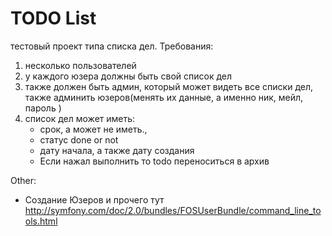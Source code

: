 TODO List
====================
тестовый проект типа списка дел.
Требования: 
1. несколько пользователей
2. у каждого юзера должны быть свой список дел
3. также должен быть админ, который может видеть все списки дел, 
    также админить юзеров(менять их данные, а именно ник, мейл, пароль )
4. список дел может иметь:
    - срок, а может не иметь.,  
    - статус done or not
    - дату начала, а также дату создания
    - Если нажал выполнить то todo переноситься в архив
    
    

Other: 
 - Создание Юзеров и прочего тут http://symfony.com/doc/2.0/bundles/FOSUserBundle/command_line_tools.html